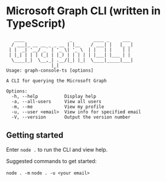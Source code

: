 # Microsoft Graph CLI (written in TypeScript)

```text
   ____                 _        ____ _     ___ 
  / ___|_ __ __ _ _ __ | |__    / ___| |   |_ _|
 | |  _| '__/ _` | '_ \| '_ \  | |   | |    | |
 | |_| | | | (_| | |_) | | | | | |___| |___ | |
  \____|_|  \__,_| .__/|_| |_|  \____|_____|___|
                 |_|
Usage: graph-console-ts [options]

A CLI for querying the Microsoft Graph

Options:
  -h, --help          Display help 
  -a, --all-users     View all users
  -m, --me            View my profile
  -u, --user <email>  View info for specified email
  -V, --version       Output the version number
```

## Getting started

Enter `node .` to run the CLI and view help.

Suggested commands to get started:

`node . -m`
`node . -u <your email>`

